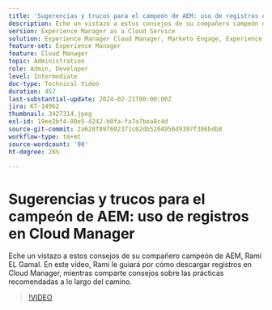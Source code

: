 ```yaml
---
title: 'Sugerencias y trucos para el campeón de AEM: uso de registros en Cloud Manager'
description: Eche un vistazo a estos consejos de su compañero campeón de AEM, Rami EL Gamal. En este vídeo, Rami le guiará por cómo descargar registros en Cloud Manager, mientras comparte consejos sobre las prácticas recomendadas a lo largo del camino.
version: Experience Manager as a Cloud Service
solution: Experience Manager Cloud Manager, Marketo Engage, Experience Manager
feature-set: Experience Manager
feature: Cloud Manager
topic: Administration
role: Admin, Developer
level: Intermediate
doc-type: Technical Video
duration: 457
last-substantial-update: 2024-02-21T00:00:00Z
jira: KT-14962
thumbnail: 3427314.jpeg
exl-id: 19ee2bf4-80e5-4242-b0fa-fa7a7bea8c4d
source-git-commit: 2a628f89f602371c02db5204956d9397f306bdb8
workflow-type: tm+mt
source-wordcount: '90'
ht-degree: 26%

---
```


# Sugerencias y trucos para el campeón de AEM: uso de registros en Cloud Manager

Eche un vistazo a estos consejos de su compañero campeón de AEM, Rami EL Gamal. En este vídeo, Rami le guiará por cómo descargar registros en Cloud Manager, mientras comparte consejos sobre las prácticas recomendadas a lo largo del camino.

>[!VIDEO](https://video.tv.adobe.com/v/3427492/?learn=on)
